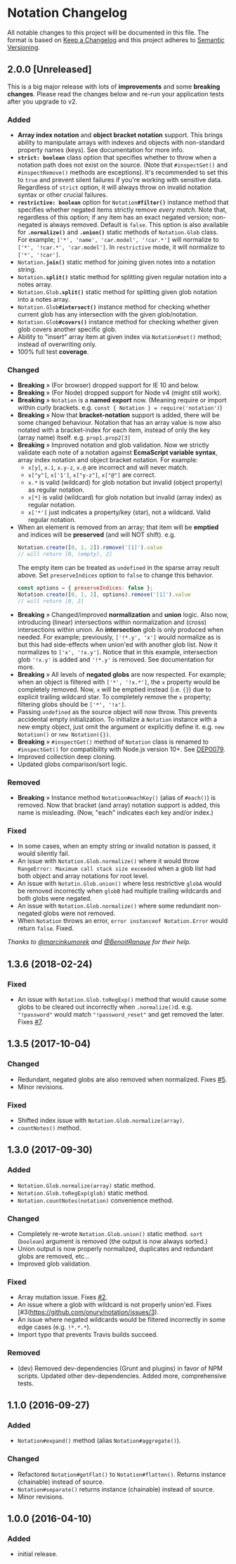 # Notation Changelog

All notable changes to this project will be documented in this file. The format is based on [Keep a Changelog](http://keepachangelog.com/en/1.0.0/) and this project adheres to [Semantic Versioning](http://semver.org).

## 2.0.0 [Unreleased]

This is a big major release with lots of **improvements** and some **breaking changes**. Please read the changes below and re-run your application tests after you upgrade to v2.

### Added
- **Array index notation** and **object bracket notation** support. This brings ability to manipulate arrays with indexes and objects with non-standard property names (keys). See documentation for more info.
- **`strict: boolean`** class option that specifies whether to throw when a notation path does not exist on the source. (Note that `#inspectGet()` and `#inspectRemove()` methods are exceptions). It's recommended to set this to `true` and prevent silent failures if you're working with sensitive data. Regardless of `strict` option, it will always throw on invalid notation syntax or other crucial failures.
- **`restrictive: boolean`** option for `Notation`**`#filter()`** instance method that specifies whether negated items strictly remove *every match*. Note that, regardless of this option; if any item has an exact negated version; non-negated is always removed. Default is `false`. This option is also available for **`.normalize()`** and **`.union()`** static methods of `Notation.Glob` class. For example; `['*', 'name', 'car.model', '!car.*']` will normalize to `['*', '!car.*', 'car.model']`. In `restrictive` mode, it will normalize to `['*', '!car']`.
- `Notation`**`.join()`** static method for joining given notes into a notation string.
- `Notation`**`.split()`** static method for splitting given regular notation into a notes array.
- `Notation.Glob`**`.split()`** static method for splitting given glob notation into a notes array.
- `Notation.Glob`**`#intersect()`** instance method for checking whether current glob has any intersection  with the given glob/notation.
- `Notation.Glob`**`#covers()`** instance method for checking whether given glob covers another specific glob.
- Ability to "insert" array item at given index via `Notation#set()` method; instead of overwriting only.
- 100% full test **coverage**.

### Changed
- **Breaking** » (For browser) dropped support for IE 10 and below. 
- **Breaking** » (For Node) dropped support for Node v4 (might still work). 
- **Breaking** » `Notation` is a **named export** now. (Meaning require or import within curly brackets. e.g. `const { Notation } = require('notation')`) 
- **Breaking** » Now that **bracket-notation** support is added, there will be some changed behaviour. Notation that has an array value is now also notated with a bracket-index for each item, instead of only the key (array name) itself. e.g. `prop1.prop2[3]`
- **Breaking** » Improved notation and glob validation. Now we strictly validate each note of a notation against **EcmaScript variable syntax**, array index notation and object bracket notation. For example:
    - `x[y]`, `x.1`, `x.y-z`, `x.@` are incorrect and will never match. 
    - `x["y"]`, `x['1']`, `x["y-z"]`, `x["@"]` are correct. 
    - `x.*` is valid (wildcard) for glob notation but invalid (object property) as regular notation.
    - `x[*]` is valid (wildcard) for glob notation but invalid (array index) as regular notation.
    - `x['*']` just indicates a property/key (star), not a wildcard. Valid regular notation.
- When an element is removed from an array; that item will be **emptied** and indices will be **preserved** (and will NOT shift). e.g.
    ```js
    Notation.create([0, 1, 2]).remove('[1]').value
    // will return [0, (empty), 2]
    ```
    The empty item can be treated as `undefined` in the sparse array result above. Set `preserveIndices` option to `false` to change this behavior.
    ```js
    const options = { preserveIndices: false };
    Notation.create([0, 1, 2], options).remove('[1]').value
    // will return [0, 2]
    ```
- **Breaking** » Changed/improved **normalization** and **union** logic. Also now, introducing (linear) intersections within normalization and (cross) intersections within union. An **intersection** glob is only produced when needed. For example; previously, `['!*.y', 'x']` would normalize as is but this had side-effects when union'ed with another glob list. Now it normalizes to `['x', '!x.y']`. Notice that in this example, intersection glob `'!x.y'` is added and `'!*.y'` is removed. See documentation for more.
- **Breaking** » All levels of **negated globs** are now respected. For example; when an object is filtered with `['*', '!x.*']`, the `x` property would be completely removed. Now, `x` will be emptied instead (i.e. `{}`) due to explicit trailing wildcard star. To completely remove the `x` property; filtering globs should be `['*', '!x']`.
- Passing `undefined` as the source object will now throw. This prevents accidental empty initialization. To initialize a `Notation` instance with a new empty object, just omit the argument or explicitly define it. e.g. `new Notation()` or `new Notation({})`.
- **Breaking** » `#inspectGet()` method of `Notation` class is renamed to `#inspectGet()` for compatibility with Node.js version 10+. See [DEP0079](https://nodejs.org/api/deprecations.html#deprecations_dep0079_custom_inspection_function_on_objects_via_inspect).
- Improved collection deep cloning.
- Updated globs comparison/sort logic.

### Removed
- **Breaking** » Instance method `Notation#eachKey()` (alias of `#each()`) is removed. Now that bracket (and array) notation support is added, this name is misleading. (Now, "each" indicates each key and/or index.)

### Fixed
- In some cases, when an empty string or invalid notation is passed, it would silently fail.
- An issue with `Notation.Glob.normalize()` where it would throw `RangeError: Maximum call stack size exceeded` when a glob list had both object and array notations for root level.
- An issue with `Notatin.Glob.union()` where less restrictive `globA` would be removed incorrectly when `globB` had multiple trailing wildcards and both globs were negated.
- An issue with `Notation.Glob.normalize()` where some redundant non-negated globs were not removed.
- When `Notation` throws an error, `error instanceof Notation.Error` would return `false`. Fixed.

*Thanks to [@marcinkumorek](https://github.com/marcinkumorek) and [@BenoitRanque](https://github.com/BenoitRanque) for their help.*

## 1.3.6 (2018-02-24)  

### Fixed
- An issue with `Notation.Glob.toRegExp()` method that would cause some globs to be cleared out incorrectly when `.normalize()`d. e.g. `"!password"` would match `"!password_reset"` and get removed the later. Fixes [#7](https://github.com/onury/notation/issues/7).

## 1.3.5 (2017-10-04)  

### Changed
- Redundant, negated globs are also removed when normalized. Fixes [#5](https://github.com/onury/notation/issues/5).
- Minor revisions.

### Fixed
- Shifted index issue with `Notation.Glob.normalize(array)`.
- `countNotes()` method.

## 1.3.0 (2017-09-30)  

### Added
- `Notation.Glob.normalize(array)` static method.
- `Notation.Glob.toRegExp(glob)` static method.
- `Notation.countNotes(notation)` convenience method.

### Changed
- Completely re-wrote `Notation.Glob.union()` static method. `sort` (`boolean`) argument is removed (the output is now always sorted.)
- Union output is now properly normalized, duplicates and redundant globs are removed, etc...
- Improved glob validation.

### Fixed
- Array mutation issue. Fixes [#2](https://github.com/onury/notation/issues/2).
- An issue where a glob with wildcard is not properly union'ed. Fixes [#3(https://github.com/onury/notation/issues/3). 
- An issue where negated wildcards would be filtered incorrectly in some edge cases (e.g. `!*.*.*`).
- Import typo that prevents Travis builds succeed.

### Removed
- (dev) Removed dev-dependencies (Grunt and plugins) in favor of NPM scripts. Updated other dev-dependencies. Added more, comprehensive tests.

## 1.1.0 (2016-09-27)  

### Added
- `Notation#expand()` method (alias `Notation#aggregate()`).

### Changed
- Refactored `Notation#getFlat()` to `Notation#flatten()`. Returns instance (chainable) instead of source.
- `Notation#separate()` returns instance (chainable) instead of source.
- Minor revisions.

## 1.0.0 (2016-04-10)  

### Added
- initial release.